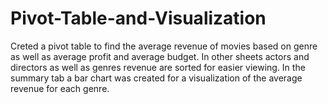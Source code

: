# Pivot-Table-and-Visualization
Creted a pivot table to find the average revenue of movies based on genre as well as average profit and average budget. In other sheets actors and directors as well as genres revenue are sorted for easier viewing. In the summary tab a bar chart was created for a visualization of the average revenue for each genre.
